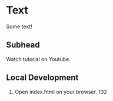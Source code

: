 # Text
Some text!

## Subhead

Watch tutorial on Youtube.

## Local Development

1. Open index.html on your browser.
 132
